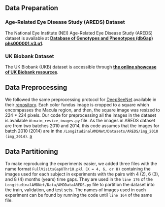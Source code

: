 ## Data Preparation

### Age-Related Eye Disease Study (AREDS) Dataset
The National Eye Institute (NEI) Age-Related Eye Disease Study (AREDS) dataset is available at **[Database of Genotypes and Phenotypes (dbGap) phs000001.v3.p1](https://www.ncbi.nlm.nih.gov/projects/gap/cgi-bin/study.cgi?study_id=phs000001.v3.p1)**. 

### UK Biobank Dataset
The UK Biobank (UKB) dataset is accessible through **[the online showcase of UK Biobank resources](https://biobank.ndph.ox.ac.uk/crystal/).**

## Data Preprocessing

We followed the same preprocessing protocol for [DeepSeeNet](https://www.sciencedirect.com/science/article/pii/S0161642018321857?casa_token=-DUY6w9R7wwAAAAA:q1iL-PXTXh7a_xVTZGXWYosxrQQnHXezan2Ow8E_ZFnNwB7ARLl7F9ryia_6b66V04yHU-Y0Cg) available in their [repository](https://github.com/ncbi-nlp/DeepSeeNet). Each color fundus image is cropped to a square which encompasses the Macula region, and then, the square image was resized to 224 * 224 pixels. Our code for preprocessing all the images in the dataset is available in `main_resize_images.py` file. As the images in AREDS dataset are from two batches 2010 and 2014, this code assumes that the images for batch 2010 (2014) are in the `/LongitudinalAMDNet/Datasets/AREDS/img_2010 (img_2014)`. [a](/Datasets)

## Data Partitioning

To make reproducing the experiments easier, we added three files with the name format `FullVisitsGapXThr10.pkl (X = 4, 6, or 8)` containing the images used for each subject in experiments with the pairs with 4 (2), 6 (3), and 8 (4) months (years) time gaps. They are used in the `line 176` of the `LongitudinalAMDNet/Data/AMDDataAREDS.py` file to partition the dataset into the train, validation, and test sets. The names of images used in each experiment can be found by running the code until `line 164` of the same file.


